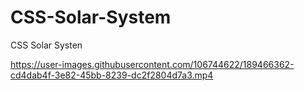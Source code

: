# CSS-Solar-System
CSS Solar Systen

https://user-images.githubusercontent.com/106744622/189466362-cd4dab4f-3e82-45bb-8239-dc2f2804d7a3.mp4








